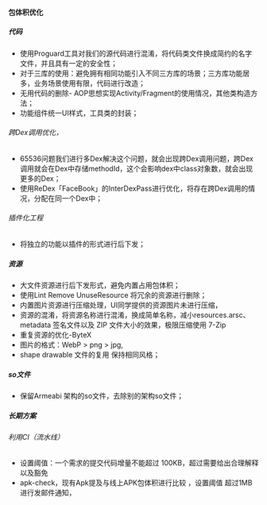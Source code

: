#### 包体积优化

##### 代码

- 使用Proguard工具对我们的源代码进行混淆，将代码类文件换成简约的名字文件，并且具有一定的安全性；
- 对于三库的使用：避免拥有相同功能引入不同三方库的场景；三方库功能居多，业务场景使用有限，代码进行改造；
- 无用代码的删除- AOP思想实现Activity/Fragment的使用情况，其他类构造方法；
- 功能组件统一UI样式，工具类的封装；

###### 跨Dex调用优化，

- 65536问题我们进行多Dex解决这个问题，就会出现跨Dex调用问题，跨Dex调用就会在Dex中存储methodId，这个会影响dex中class对象数，就会出现更多的Dex；
- 使用ReDex「FaceBook」的InterDexPass进行优化，将存在跨Dex调用的情况，分配在同一个Dex中；

###### 插件化工程

- 将独立的功能以插件的形式进行后下发；

##### 资源

- 大文件资源进行后下发形式，避免内置占用包体积；
- 使用Lint Remove UnuseResource 将冗余的资源进行删除；
- 内置图片资源进行压缩处理，UI同学提供的资源图片未进行压缩，
- 资源的混淆，将资源名称进行混淆，换成简单名称，减小resources.arsc、metadata 签名⽂件以及 ZIP ⽂件⼤⼩的效果，极限压缩使用 7-Zip
- 重复资源的优化-ByteX
- 图片的格式：WebP > png > jpg,
- shape drawable 文件的复用 保持相同风格；

##### so文件

- 保留Armeabi 架构的so文件，去除别的架构so文件；

##### 长期方案

###### 利用CI（流水线）

- 设置阈值：一个需求的提交代码增量不能超过 100KB，超过需要给出合理解释以及豁免
- apk-check，现有Apk提及与线上APK包体积进行比较 ，设置阈值 超过1MB 进行发邮件通知，